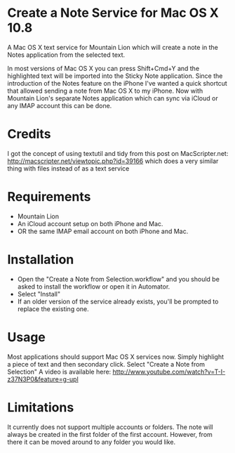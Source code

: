 Create a Note Service for Mac OS X 10.8
=======================================

A Mac OS X text service for Mountain Lion which will create a note in the Notes application from the selected text.

In most versions of Mac OS X you can press Shift+Cmd+Y and the highlighted text will be imported into the Sticky Note application.
Since the introduction of the Notes feature on the iPhone I've wanted a quick shortcut that allowed sending a note from Mac OS X to
my iPhone. Now with Mountain Lion's separate Notes application which can sync via iCloud or any IMAP account this can be done.

Credits
=======
I got the concept of using textutil and tidy from this post on MacScripter.net: http://macscripter.net/viewtopic.php?id=39166 which does a very similar thing with files instead of as a text service

Requirements
============
- Mountain Lion
- An iCloud account setup on both iPhone and Mac.
- OR the same IMAP email account on both iPhone and Mac.

Installation
============
- Open the "Create a Note from Selection.workflow" and you should be asked to install the workflow or open it in Automator.
- Select "Install"
- If an older version of the service already exists, you'll be prompted to replace the existing one.

Usage
=====
Most applications should support Mac OS X services now. Simply highlight a piece of text and then secondary click. Select "Create a Note from Selection"
A video is available here: http://www.youtube.com/watch?v=T-I-z37N3P0&feature=g-upl

Limitations
===========
It currently does not support multiple accounts or folders. The note will always be created in the first folder of the first account. However, from there it can be moved around to any folder you would like.